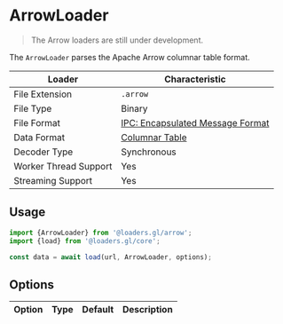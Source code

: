 # ArrowLoader

> The Arrow loaders are still under development.

The `ArrowLoader` parses the Apache Arrow columnar table format.

| Loader                | Characteristic                                                            |
| --------------------- | ------------------------------------------------------------------------- |
| File Extension        | `.arrow`                                                                  |
| File Type             | Binary                                                                    |
| File Format           | [IPC: Encapsulated Message Format](http://arrow.apache.org/docs/ipc.html) |
| Data Format           | [Columnar Table](/docs/specifications/category-table)                     |
| Decoder Type          | Synchronous                                                               |
| Worker Thread Support | Yes                                                                       |
| Streaming Support     | Yes                                                                       |

## Usage

```js
import {ArrowLoader} from '@loaders.gl/arrow';
import {load} from '@loaders.gl/core';

const data = await load(url, ArrowLoader, options);
```

## Options

| Option | Type | Default | Description |
| ------ | ---- | ------- | ----------- |

